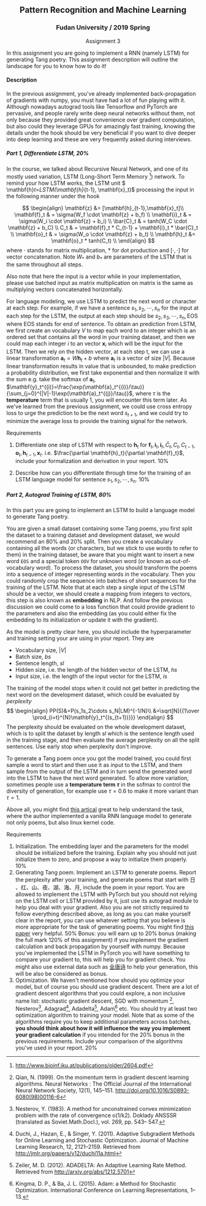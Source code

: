 ## <center>Pattern Recognition and Machine Learning</center>

### <center>Fudan University / 2019 Spring</center>

<center>Assignment 3</center>

In this assignment you are going to implement a RNN (namely LSTM) for generating Tang poetry. This assignment description will outline the landscape for you to know how to do it!

#### Description

In the previous assignment, you've already implemented back-propagation of gradients with numpy, you must have had a lot of fun playing with it. Although nowadays autograd tools like Tensorflow and PyTorch are pervasive, and people rarely write deep neural networks without them, not only because they provided great convenience over gradient computation, but also could they leverage GPUs for amazingly fast training, knowing the details under the hook should be very beneficial if you want to dive deeper into deep learning and these are very frequently asked during interviews.

##### Part 1, Differentiate LSTM, 20%

In the course, we talked about Recursive Neural Network, and one of its mostly used variation, LSTM (Long-Short Term Memory [^Hochreiter & Schmidhuber (1997)]) network. To remind your how LSTM works, the LSTM unit $ \mathbf{h}_t=LSTM(\mathbf{h}_{t-1}, \mathbf{x}_t)$ processing the input in the following manner under the hook

$$
\begin{align}
\mathbf{z} &= [\mathbf{h}_{t-1},\mathbf{x}_t]\\
\mathbf{f}_t & = \sigma(W_f \cdot \mathbf{z} + b_f) \\
\mathbf{i}_t & = \sigma(W_i \cdot \mathbf{z} + b_i) \\
\bar{C}_t & = tanh(W_C \cdot \mathbf{z} + b_C) \\
C_t & = \mathbf{f}_t * C_{t-1} + \mathbf{i}_t * \bar{C}_t \\
\mathbf{o}_t & = \sigma(W_o \cdot \mathbf{z} + b_t) \\
\mathbf{h}_t &= \mathbf{o}_t * tanh(C_t) \\
\end{align}
$$
where $\cdot$ stands for matrix multiplication, $*$ for dot production and $[\cdot, \cdot]$ for vector concatenation. Note $W_{*}$ and $b_{*}$ are parameters of the LSTM that is the same throughout all steps.

Also note that here the input is a vector while in your implementation, please use batched input as matrix multiplication on matrix is the same as multiplying vectors concatenated horizontally.

For language modeling, we use LSTM to predict the next word or character at each step. For example, if we have a sentence $s_1, s_2,\cdots, s_n$ for the input at each step for the LSTM, the output at each step should be $s_2,s_3,\cdots, s_n, \text{EOS}$ where EOS stands for end of sentence. To obtain an prediction from LSTM, we first create an vocabulary $V$ to map each word to an integer which is an ordered set that contains all the word in your training dataset, and then we could map each integer $i$ to an vector $\mathbf{x}_i$ which will be the input for the LSTM. Then we rely on the hidden vector, at each step t, we can use a linear transformation $\mathbf{a}_t = W\mathbf{h}_t + b$  where $\mathbf{a}_t$ is a vector of size $|V|$. Because linear transformation results in value that is unbounded, to make prediction a probability distribution, we first take exponential and then normalize it with the sum e.g. take the softmax of $\mathbf{a}_t$, $\mathbf{y}_t^{(i)}=\frac{\exp(\mathbf{a}_t^{(i)}/\tau)}{\sum_{j=0}^{|V|-1}\exp(\mathbf{a}_t^{(j)}/\tau)}$, where $\tau$ is the **temperature** term that is usually 1, you will encounter this term later. As we've learned from the previous assignment, we could use cross entropy loss to urge the prediction to be the next word $s_{t+1}$, and we could try to minimize the average loss to provide the training signal for the network.


Requirements

1. Differentiate one step of LSTM with respect to $\mathbf{h}_t$ for $\mathbf{f}_t, \mathbf{i}_t, \mathbf{i}_t, \bar{C}_t, C_t, C_{t-1},\mathbf{o}_t, \mathbf{h}_{t-1}, \mathbf{x}_t$. i.e. $\frac{\partial \mathbf{h}_t}{\partial \mathbf{f}_t}$, include your formalization and derivation in your report. 10%

2. Describe how can you differentiate through time for the training of an LSTM language model for sentence $s_1,s_2,\cdots, s_n$. 10%

##### Part 2, Autograd Training of LSTM, 80%

In this part you are going to implement an LSTM to build a language model to generate Tang poetry.

You are given a small dataset containing some Tang poems, you first split the dataset to a training dataset and development dataset, we would recommend an 80% and 20% split. Then you create a vocabulary containing all the words (or characters, but we stick to use words to refer to them) in the training dataset, be aware that you might want to insert a new word `EOS` and a special token  `OOV` for unknown word (or known as out-of-vocabulary word). To process the dataset, you should transform the poems into a sequence of integer representing words in the vocabulary. Then you could randomly crop the sequence into batches of short sequences for the training of the LSTM. Note that at each step a single input of the LSTM should be a vector, we should create a mapping from integers to vectors, this step is also known as **embedding** in NLP. And follow the previous discussion we could come to a loss function that could provide gradient to the parameters and also the embedding (as you could either fix the embedding to its initialization or update it with the gradient).

As the model is pretty clear here, you should include the hyperparameter and training setting your are using in your report. They are

- Vocabulary size, $|V|$
- Batch size, $bs$
- Sentence length, $sl$
- Hidden size, i.e. the length of the hidden vector of the LSTM, $hs$
- Input size, i.e. the length of the input vector for the LSTM, $is$

The training of the model stops when it could not get better in predicting the next word on the development dataset, which could be evaluated by *perplexity* 
$$
\begin{align}
PP(S)&=P(s_1s_2\cdots s_N|LM)^{-1/N}\\
&=\sqrt[N]{{1\over \prod_{i=t}^{N}\mathbf{y}_t^{(s_{t+1})}}}
\end{align}
$$
The perplexity should be evaluated on the whole development dataset, which is to split the dataset by length $sl$ which is the sentence length used in the training stage, and then evaluate the average perplexity on all the split sentences. Use early stop when perplexity don't improve.

To generate a Tang poem once you got the model trained, you could first sample a word to start and then use it as input to the LSTM, and them sample from the output of the LSTM and in turn send the generated word into the LSTM to have the next word generated. To allow more variation, sometimes people use a **temperature term $\tau$** in the sofmax to control the diversity of generation, for example use $\tau=0.6$ to make it more variant than $\tau=1$.

Above all, you might find [this artical](http://karpathy.github.io/2015/05/21/rnn-effectiveness/) great to help understand the task, where the author implemented a vanilla RNN language model to generate not only poems, but also linux kernel code. 

Requirements

1. Initialization. The embedding layer and the parameters for the model should be initialized before the training. Explain why you should not just initialize them to zero, and propose a way to initialize them properly. 10%
2. Generating Tang poem. Implement an LSTM to generate poems. Report the perplexity after your training, and generate poems that start with 日 、红、山、夜、湖、海、月, include the poem in your report. You are allowed to implement the LSTM with PyTorch but you should not relying on the LSTM cell or LSTM provided by it, just use its autograd module to help you deal with your gradient. Also you are not strictly required to follow everything described above, as long as you can make yourself clear in the report, you can use whatever setting that you believe is more appropriate for the task of generating poems. You might find [this paper](<https://www.aclweb.org/anthology/D14-1074>) very helpful. 50%
   Bonus: you will earn up to 20% bonus (making the full mark 120% of this assignment) if you implement the gradient calculation and back propagation by yourself with numpy. Because you've implemented the LSTM in PyTorch you will have something to compare your gradient to, this will help you for gradient check. You might also use external data such as [全唐诗](<https://github.com/chinese-poetry/chinese-poetry>) to help your generation, this will be also be considered as bonus.
3. Optimization. We haven't mentioned how should you optimize your model, but of course you should use gradient descent. There are a lot of gradient descent algorithms that you could explore, a non inclusive name list: stochastic gradient descent, SGD with momentum [^2], Nesterov[^3], Adagrad[^4], Adadelta[^5], Adam[^6] etc. You should try at least two optimization algorithm to training your model. Note that as some of the algorithms require you to keep additional parameters across batches, **you should think about how it will influence the way you implement your gradient calculation** if you intended for the 20% bonus in the previous requirements. Include your comparison of the algorithms you've used in your report. 20%

[^Hochreiter & Schmidhuber (1997)]:http://www.bioinf.jku.at/publications/older/2604.pdf
[^ 2]: Qian, N. (1999). On the momentum term in gradient descent learning algorithms. Neural Networks : The Official Journal of the International Neural Network Society, 12(1), 145–151. <http://doi.org/10.1016/S0893-6080(98)00116-6>
[^ 3]: Nesterov, Y. (1983). A method for unconstrained convex minimization problem with the rate of convergence o(1/k2). Doklady ANSSSR (translated as Soviet.Math.Docl.), vol. 269, pp. 543– 547.
[^ 4]: Duchi, J., Hazan, E., & Singer, Y. (2011). Adaptive Subgradient Methods for Online Learning and Stochastic Optimization. Journal of Machine Learning Research, 12, 2121–2159. Retrieved from <http://jmlr.org/papers/v12/duchi11a.html>
[^ 5]: Zeiler, M. D. (2012). ADADELTA: An Adaptive Learning Rate Method. Retrieved from <http://arxiv.org/abs/1212.5701>
[^ 6]:Kingma, D. P., & Ba, J. L. (2015). Adam: a Method for Stochastic Optimization. International Conference on Learning Representations, 1–13.